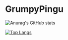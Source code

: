 # GrumpyPingu


![Anurag's GitHub stats](https://github-readme-stats.vercel.app/api?username=GrumpyPingu&show_icons=true&theme=radical)

[![Top Langs](https://github-readme-stats.vercel.app/api/top-langs/?username=GrumpyPingu&layout=compact&theme=radical)](https://github.com/anuraghazra/github-readme-stats)


<!--
**GrumpyPingu/GrumpyPingu** is a ✨ _special_ ✨ repository because its `README.md` (this file) appears on your GitHub profile.

Here are some ideas to get you started:

- 🔭 I’m currently working on ...
- 🌱 I’m currently learning ...
- 👯 I’m looking to collaborate on ...
- 🤔 I’m looking for help with ...
- 💬 Ask me about ...
- 📫 How to reach me: ...
- 😄 Pronouns: ...
- ⚡ Fun fact: ...
-->
